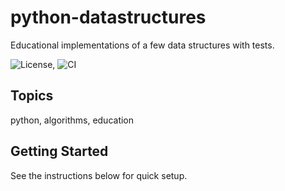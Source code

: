 # python-datastructures

Educational implementations of a few data structures with tests.

![License](https://img.shields.io/badge/license-MIT-informational), ![CI](https://img.shields.io/badge/CI-GitHub%20Actions-success)

## Topics
python, algorithms, education

## Getting Started
See the instructions below for quick setup.
